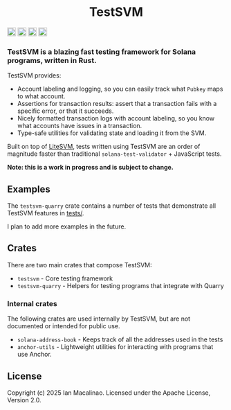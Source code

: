 <h1 align="center">
TestSVM
</h1>

[<img alt="github" src="https://img.shields.io/badge/github-macalinao/testsvm-8da0cb?style=for-the-badge&labelColor=555555&logo=github" height="20">](https://github.com/macalinao/testsvm)
[<img alt="crates.io" src="https://img.shields.io/crates/v/testsvm.svg?style=for-the-badge&color=fc8d62&logo=rust" height="20">](https://crates.io/crates/testsvm)
[<img alt="docs.rs" src="https://img.shields.io/badge/docs.rs-testsvm-66c2a5?style=for-the-badge&labelColor=555555&logo=docs.rs" height="20">](https://docs.rs/testsvm/latest/testsvm/)
[<img alt="build status" src="https://img.shields.io/github/actions/workflow/status/macalinao/testsvm/ci.yml?branch=master&style=for-the-badge" height="20">](https://github.com/macalinao/testsvm/actions?query=branch%3Amaster)

### TestSVM is a blazing fast testing framework for Solana programs, written in Rust.

TestSVM provides:

- Account labeling and logging, so you can easily track what `Pubkey` maps to what account.
- Assertions for transaction results: assert that a transaction fails with a specific error, or that it succeeds.
- Nicely formatted transaction logs with account labeling, so you know what accounts have issues in a transaction.
- Type-safe utilities for validating state and loading it from the SVM.

Built on top of [LiteSVM](https://github.com/LiteSVM/litesvm), tests written using TestSVM are an order of magnitude faster than traditional `solana-test-validator` + JavaScript tests.

**Note: this is a work in progress and is subject to change.**

## Examples

The `testsvm-quarry` crate contains a number of tests that demonstrate all TestSVM features in [tests/](crates/testsvm-quarry/src/tests/).

I plan to add more examples in the future.

## Crates

There are two main crates that compose TestSVM:

- `testsvm` - Core testing framework
- `testsvm-quarry` - Helpers for testing programs that integrate with Quarry

### Internal crates

The following crates are used internally by TestSVM, but are not documented or intended for public use.

- `solana-address-book` - Keeps track of all the addresses used in the tests
- `anchor-utils` - Lightweight utilities for interacting with programs that use Anchor.

## License

Copyright (c) 2025 Ian Macalinao. Licensed under the Apache License, Version 2.0.
